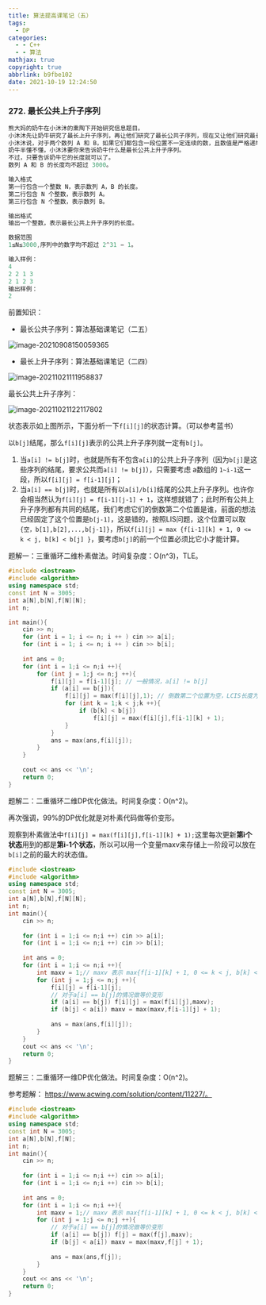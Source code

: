```yaml
---
title: 算法提高课笔记（五）
tags:
  - DP
categories:
  - - C++
  - - 算法
mathjax: true
copyright: true
abbrlink: b9fbe102
date: 2021-10-19 12:24:50
---
```


### 272. 最长公共上升子序列

<!--more-->

```C++
熊大妈的奶牛在小沐沐的熏陶下开始研究信息题目。
小沐沐先让奶牛研究了最长上升子序列，再让他们研究了最长公共子序列，现在又让他们研究最长公共上升子序列了。
小沐沐说，对于两个数列 A 和 B，如果它们都包含一段位置不一定连续的数，且数值是严格递增的，那么称这一段数是两个数列的公共上升子序列，而所有的公共上升子序列中最长的就是最长公共上升子序列了。
奶牛半懂不懂，小沐沐要你来告诉奶牛什么是最长公共上升子序列。
不过，只要告诉奶牛它的长度就可以了。
数列 A 和 B 的长度均不超过 3000。

输入格式
第一行包含一个整数 N，表示数列 A，B 的长度。
第二行包含 N 个整数，表示数列 A。
第三行包含 N 个整数，表示数列 B。

输出格式
输出一个整数，表示最长公共上升子序列的长度。

数据范围
1≤N≤3000,序列中的数字均不超过 2^31 − 1。

输入样例：
4
2 2 1 3
2 1 2 3
输出样例：
2
```

前置知识：

- 最长公共子序列：算法基础课笔记（二五）

![image-20210908150059365](https://gitee.com/grant1499/blog-pic/raw/master/img/202110232005377.png)

- 最长上升子序列：算法基础课笔记（二四）

![image-20211021111958837](https://gitee.com/grant1499/blog-pic/raw/master/img/202110232005881.png)

最长公共上升子序列：

![image-20211021122117802](https://gitee.com/grant1499/blog-pic/raw/master/img/202110232006593.png)

状态表示如上图所示，下面分析一下`f[i][j]`的状态计算。（可以参考蓝书）

以`b[j]`结尾，那么`f[i][j]`表示的公共上升子序列就一定有`b[j]`。

1. 当`a[i] != b[j]`时，也就是所有不包含`a[i]`的公共上升子序列（因为`b[j]`是这些序列的结尾，要求公共而`a[i] != b[j]`），只需要考虑 a数组的 `1~i-1`这一段，所以`f[i][j] = f[i-1][j]`；
2. 当`a[i] == b[j]`时，也就是所有以`a[i]/b[i]`结尾的公共上升子序列。也许你会相当然认为`f[i][j] = f[i-1][j-1] + 1`，这样想就错了；此时所有公共上升子序列都有共同的结尾，我们考虑它们的倒数第二个位置是谁，前面的想法已经固定了这个位置是`b[j-1]`，这是错的，按照LIS问题，这个位置可以取`{空，b[1],b[2],...,b[j-1]}`，所以`f[i][j] = max {f[i-1][k] + 1, 0 <= k < j, b[k] < b[j] }`，要考虑`b[j]`的前一个位置必须比它小才能计算。

题解一：三重循环二维朴素做法。时间复杂度：O(n^3)，TLE。

```C++
#include <iostream>
#include <algorithm>
using namespace std;
const int N = 3005;
int a[N],b[N],f[N][N];
int n;

int main(){
    cin >> n;
    for (int i = 1; i <= n; i ++ ) cin >> a[i];
    for (int i = 1; i <= n; i ++ ) cin >> b[i];
    
    int ans = 0;
    for (int i = 1;i <= n;i ++){
        for (int j = 1;j <= n;j ++){
            f[i][j] = f[i-1][j]; // 一般情况，a[i] != b[j]
            if (a[i] == b[j]){
                f[i][j] = max(f[i][j],1); // 倒数第二个位置为空，LCIS长度为1
                for (int k = 1;k < j;k ++){
                    if (b[k] < b[j])
                        f[i][j] = max(f[i][j],f[i-1][k] + 1);
                }
            }
            ans = max(ans,f[i][j]);
        }
    }
    
    cout << ans << '\n';
    return 0;
}
```

题解二：二重循环二维DP优化做法。时间复杂度：O(n^2)。

再次强调，99%的DP优化就是对朴素代码做等价变形。

观察到朴素做法中`f[i][j] = max(f[i][j],f[i-1][k] + 1);`这里每次更新**第i个状态**用到的都是**第i-1个状态**，所以可以用一个变量maxv来存储上一阶段可以放在`b[i]`之前的最大的状态值。

```C++
#include <iostream>
#include <algorithm>
using namespace std;
const int N = 3005;
int a[N],b[N],f[N][N];
int n;
int main(){
    cin >> n;
    
    for (int i = 1;i <= n;i ++) cin >> a[i];
    for (int i = 1;i <= n;i ++) cin >> b[i];
    
    int ans = 0;
    for (int i = 1;i <= n;i ++){
        int maxv = 1;// maxv 表示 max{f[i-1][k] + 1, 0 <= k < j, b[k] < b[j]}
        for (int j = 1;j <= n;j ++){
            f[i][j] = f[i-1][j];
            // 对于a[i] == b[j]的情况做等价变形
            if (a[i] == b[j]) f[i][j] = max(f[i][j],maxv);
            if (b[j] < a[i]) maxv = max(maxv,f[i-1][j] + 1);
            
            ans = max(ans,f[i][j]);
        }
    }
    cout << ans << '\n';
    return 0;
}
```

题解三：二重循环一维DP优化做法。时间复杂度：O(n^2)。

参考题解：  https://www.acwing.com/solution/content/11227/。

```C++
#include <iostream>
#include <algorithm>
using namespace std;
const int N = 3005;
int a[N],b[N],f[N];
int n;
int main(){
    cin >> n;
    
    for (int i = 1;i <= n;i ++) cin >> a[i];
    for (int i = 1;i <= n;i ++) cin >> b[i];
    
    int ans = 0;
    for (int i = 1;i <= n;i ++){
        int maxv = 1;// maxv 表示 max{f[i-1][k] + 1, 0 <= k < j, b[k] < b[j]}
        for (int j = 1;j <= n;j ++){
            // 对于a[i] == b[j]的情况做等价变形
            if (a[i] == b[j]) f[j] = max(f[j],maxv);
            if (b[j] < a[i]) maxv = max(maxv,f[j] + 1);
            
            ans = max(ans,f[j]);
        }
    }
    cout << ans << '\n';
    return 0;
}
```

